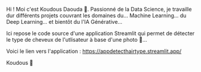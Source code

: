 Hi ! Moi c'est Koudous Daouda 🎲. 
Passionné de la Data Science, je travaille dur différents projets couvrant les domaines du...
Machine Learning...
du Deep Learning...
et bientôt du l'IA Générative...

Ici repose le code source d'une application Streamlit qui permet de détecter le type de cheveux de l'utlisateur à base d'une photo 🎲...

Voici le lien vers l'application : https://appdetecthairtype.streamlit.app/ 

Koudous 🎲 
